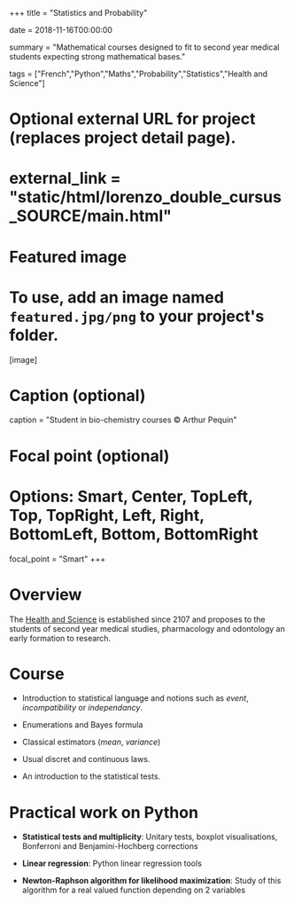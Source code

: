 +++
title = "Statistics and Probability"

date = 2018-11-16T00:00:00

summary = "Mathematical courses designed to fit to second year medical students expecting strong mathematical bases."

tags = ["French","Python","Maths","Probability","Statistics","Health and Science"]

# Optional external URL for project (replaces project detail page).
# external_link = "static/html/lorenzo_double_cursus_SOURCE/main.html"

# Featured image
# To use, add an image named `featured.jpg/png` to your project's folder. 
[image]
  # Caption (optional)
  caption = "Student in bio-chemistry courses © Arthur Pequin"

  # Focal point (optional)
  # Options: Smart, Center, TopLeft, Top, TopRight, Left, Right, BottomLeft, Bottom, BottomRight
  focal_point = "Smart"
+++

# Overview

The [Health and Science](https://www.u-bordeaux.fr/Actualites/De-la-formation/Ecole-sante-sciences-un-parcours-d-excellence) is established since 2107 and proposes to the students of second year medical studies, pharmacology and odontology an early formation to research.

# Course

   - Introduction to statistical language and notions such as *event*, *incompatibility* or *independancy*.
   
   - Enumerations and Bayes formula

   - Classical estimators (*mean*, *variance*)

   - Usual discret and continuous laws.
   
   - An introduction to the statistical tests.

[<i class="fa fa-file-pdf fa-2x"></i>](/html/lorenzo_double_cursus_SOURCE/Ecole_Sante_Sciences_III.pdf)

# Practical work on Python

  - **Statistical tests and multiplicity**: Unitary tests, boxplot visualisations, Bonferroni and Benjamini-Hochberg corrections
[<i class="fab fa-python fab-2x"></i>](/html/lorenzo_double_cursus_SOURCE/tests%20-%20correction.html)

  - **Linear regression**: Python linear regression tools [<i class="fab fa-python fab-2x"></i>](/html/lorenzo_double_cursus_SOURCE/Regression%20lineaire%20-%20correction.html)

  - **Newton-Raphson algorithm for likelihood maximization**: Study of this algorithm for a real valued function depending on 2 variables [<i class="fab fa-python fab-2x"></i>](/html/lorenzo_double_cursus_SOURCE/vraisemblance_newton_raphson.html) 